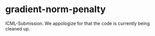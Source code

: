 # gradient-norm-penalty
ICML-Submission. We appologize for that the code is currently being cleaned up.
